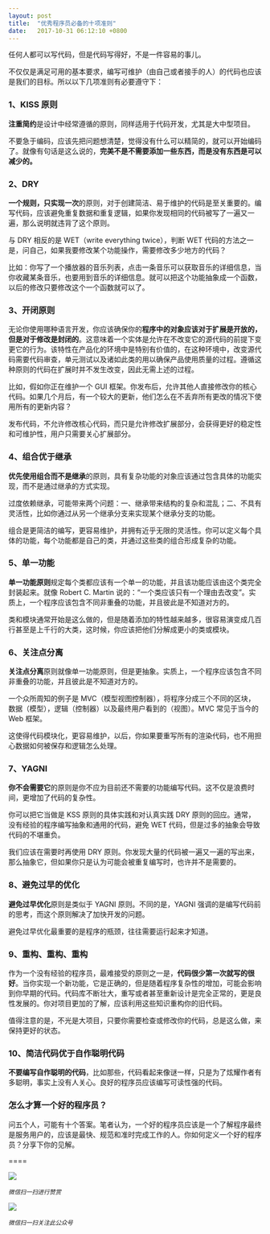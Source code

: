 ```yaml
---
layout: post
title:  "优秀程序员必备的十项准则"
date:   2017-10-31 06:12:10 +0800
---
```

任何人都可以写代码，但是代码写得好，不是一件容易的事儿。

不仅仅是满足可用的基本要求，编写可维护（由自己或者接手的人）的代码也应该是我们的目标。所以以下几项准则有必要遵守下：

### 1、KISS 原则

**注重简约**是设计中经常遵循的原则，同样适用于代码开发，尤其是大中型项目。

不要急于编码，应该先把问题想清楚，觉得没有什么可以精简的，就可以开始编码了。就像有句话是这么说的，**完美不是不需要添加一些东西，而是没有东西是可以减少的。**

### 2、DRY

**一个规则，只实现一次**的原则，对于创建简洁、易于维护的代码是至关重要的。编写代码，应该避免重复数据和重复逻辑，如果你发现相同的代码被写了一遍又一遍，那么说明就违背了这个原则。

与 DRY 相反的是 WET（write everything twice），判断 WET 代码的方法之一是，问自己，如果我要修改某个功能操作，需要修改多少地方的代码？

比如：你写了一个播放器的音乐列表，点击一条音乐可以获取音乐的详细信息，当你收藏某条音乐，也要用到音乐的详细信息。就可以把这个功能抽象成一个函数，以后的修改只要修改这个一个函数就可以了。

### 3、开闭原则

无论你使用哪种语言开发，你应该确保你的**程序中的对象应该对于扩展是开放的，但是对于修改是封闭的**。这意味着一个实体是允许在不改变它的源代码的前提下变更它的行为。该特性在产品化的环境中是特别有价值的，在这种环境中，改变源代码需要代码审查，单元测试以及诸如此类的用以确保产品使用质量的过程。遵循这种原则的代码在扩展时并不发生改变，因此无需上述的过程。

比如，假如你正在维护一个 GUI 框架。你发布后，允许其他人直接修改你的核心代码。如果几个月后，有一个较大的更新，他们怎么在不丢弃所有更改的情况下使用所有的更新内容？

发布代码，不允许修改核心代码，而只是允许修改扩展部分，会获得更好的稳定性和可维护性，用户只需要关心扩展部分。

### 4、组合优于继承

**优先使用组合而不是继承**的原则，具有复杂功能的对象应该通过包含具体的功能实现，而不是通过继承的方式实现。

过度依赖继承，可能带来两个问题：一、继承带来结构的复杂和混乱；二、不具有灵活性，比如你通过从另一个继承分支来实现某个继承分支的功能。

组合是更简洁的编写，更容易维护，并拥有近乎无限的灵活性。你可以定义每个具体的功能，每个功能都是自己的类，并通过这些类的组合形成复杂的功能。

### 5、单一功能

**单一功能原则**规定每个类都应该有一个单一的功能，并且该功能应该由这个类完全封装起来。就像 Robert C. Martin 说的：“一个类应该只有一个理由去改变”。实质上，一个程序应该包含不同非重叠的功能，并且彼此是不知道对方的。

类和模块通常开始是这么做的，但是随着添加的特性越来越多，很容易演变成几百行甚至是上千行的大类，这时候，你应该把他们分解成更小的类或模块。

### 6、关注点分离

**关注点分离**原则就像单一功能原则，但是更抽象。实质上，一个程序应该包含不同非重叠的功能，并且彼此是不知道对方的。

一个众所周知的例子是 MVC（模型视图控制器），将程序分成三个不同的区块，数据（模型），逻辑（控制器）以及最终用户看到的（视图）。MVC 常见于当今的 Web 框架。

这使得代码模块化，更容易维护，以后，你如果要重写所有的渲染代码，也不用担心数据如何被保存和逻辑怎么处理。

### 7、YAGNI

**你不会需要它**的原则是你不应为目前还不需要的功能编写代码。这不仅是浪费时间，更增加了代码的复杂性。

你可以把它当做是 KSS 原则的具体实践和对认真实践 DRY 原则的回应。通常，没有经验的程序编写抽象和通用的代码，避免 WET 代码，但是过多的抽象会导致代码的不堪重负。

我们应该在需要时再使用 DRY 原则。你发现大量的代码被一遍又一遍的写出来，那么抽象它，但如果你只是认为可能会被重复编写时，也许并不是需要的。

### 8、避免过早的优化

**避免过早优化**原则是类似于 YAGNI 原则。不同的是，YAGNI 强调的是编写代码前的思考，而这个原则解决了加快开发的问题。

避免过早优化最重要的是程序的瓶颈，往往需要运行起来才知道。

### 9、重构、重构、重构

作为一个没有经验的程序员，最难接受的原则之一是，**代码很少第一次就写的很好**。当你实现一个新功能，它是正确的，但是随着程序复杂性的增加，可能会影响到你早期的代码。代码库不断壮大，重写或者甚至重新设计是完全正常的，更是良性发展的。你对项目更加的了解，应该利用这些知识重构你的旧代码。

值得注意的是，不光是大项目，只要你需要检查或修改你的代码，总是这么做，来保持更好的状态。

### 10、简洁代码优于自作聪明代码

**不要编写自作聪明的代码**，比如那些，代码看起来像谜一样，只是为了炫耀作者有多聪明，事实上没有人关心。良好的程序员应该编写可读性强的代码。

### 怎么才算一个好的程序员？

问五个人，可能有十个答案。笔者认为，一个好的程序员应该是一个了解程序最终是服务用户的，应该是最快、规范和准时完成工作的人。你如何定义一个好的程序员？分享下你的见解。


====

![](http://pic.zinaer.com/201710/zanshang.jpg)

<small>*微信扫一扫进行赞赏*</small>

![](http://pic.zinaer.com/201710/zinaer_wx.jpg)

<small>*微信扫一扫关注此公众号*</small>